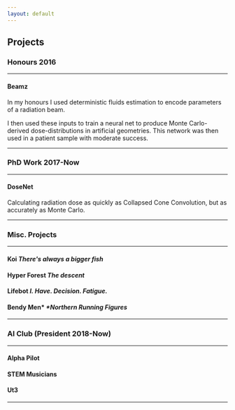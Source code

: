 ```yaml
---
layout: default
---
```


## Projects

### Honours 2016
---

#### Beamz
In my honours I used deterministic fluids estimation to encode parameters of a radiation beam.

I then used these inputs to train a neural net to produce Monte Carlo-derived dose-distributions in artificial geometries.  This network was then used in a patient sample with moderate success.

___

### PhD Work 2017-Now
---

#### DoseNet
Calculating radiation dose as quickly as Collapsed Cone Convolution, but as accurately as Monte Carlo.

___

### Misc. Projects
---

#### **Koi** *There's always a bigger fish*

#### **Hyper Forest** *The descent*

#### **Lifebot** *I. Have. Decision. Fatigue.*

#### **Bendy Men**\* *\*Northern Running Figures*

___

### AI Club \(President 2018-Now)
---

#### Alpha Pilot

#### STEM Musicians

#### Ut3

___
